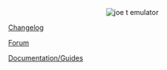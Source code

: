 <div align="center">
<img src="https://cdn.jsdelivr.net/gh/joethun/joetemulator@main/joetemulator.svg" alt="joe t emulator"/>
</div>

[Changelog](https://github.com/joethun/joetemulator/wiki/Changelog)

[Forum](https://github.com/joethun/joetemulator/discussions)

[Documentation/Guides](https://github.com/joethun/joetemulator/wiki/Documentation-%7C-Guides)
